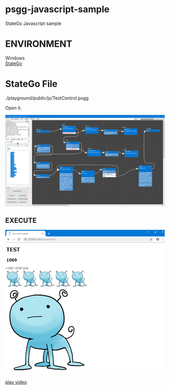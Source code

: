 # psgg-javascript-sample

StateGo Javascript sample

# ENVIRONMENT

Windows  
[StateGo](https://statego.programanic.com/index-e.html)

# StateGo File

./playground/public/js/TestControl.psgg

Open it.

![](https://raw.githubusercontent.com/NNNIC/psgg-javascript-sample/master/wiki/sample3.png)

## EXECUTE

![](https://raw.githubusercontent.com/NNNIC/psgg-javascript-sample/master/wiki/result.png)


[play video](https://youtu.be/JnJMZE6cnS0)



